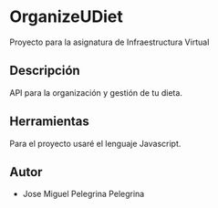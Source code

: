 # OrganizeUDiet
Proyecto para la asignatura de Infraestructura Virtual 

## Descripción
API para la organización y gestión de tu dieta.

## Herramientas
Para el proyecto usaré el lenguaje Javascript.

## Autor
- Jose Miguel Pelegrina Pelegrina
